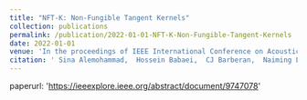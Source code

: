 ```yaml
---
title: "NFT-K: Non-Fungible Tangent Kernels"
collection: publications
permalink: /publication/2022-01-01-NFT-K-Non-Fungible-Tangent-Kernels
date: 2022-01-01
venue: 'In the proceedings of IEEE International Conference on Acoustics, Speech and Signal Processing (ICASSP)'
citation: ' Sina Alemohammad,  Hossein Babaei,  CJ Barberan,  Naiming Liu,  <strong>Lorenzo Luzi</strong>,  Blake Mason,  Richard Baraniuk, <a href=https://ieeexplore.ieee.org/abstract/document/9747078>NFT-K: Non-Fungible Tangent Kernels</a>. In the proceedings of IEEE International Conference on Acoustics, Speech and Signal Processing (ICASSP), 2022.'
---
```

paperurl: 'https://ieeexplore.ieee.org/abstract/document/9747078'